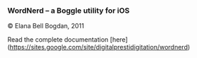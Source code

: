 ### WordNerd – a Boggle utility for iOS  
© Elana Bell Bogdan, 2011

Read the complete documentation [here] (https://sites.google.com/site/digitalprestidigitation/wordnerd)
